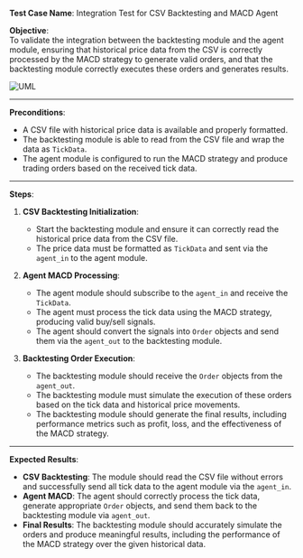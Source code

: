 **Test Case Name**: Integration Test for CSV Backtesting and MACD Agent

**Objective**:  
To validate the integration between the backtesting module and the agent module, ensuring that historical price data from the CSV is correctly processed by the MACD strategy to generate valid orders, and that the backtesting module correctly executes these orders and generates results.

![UML](https://www.plantuml.com/plantuml/png/JS-nhi8m38NXFKznndQuBz3XgWFC37H7RcAArUAWr2qyFWeHAFFvzLdkLwDastrn9hOm3cI4uylVI2V6oFPaLepaP-FLH2UG1j34QcXs8LXyY5zRvpGQ8-wSwhehwKKKpP1BN6F287xEXrfNmt__9UvmPWs_g9A_Up7ZPZLwIe5JwpvRjYgwYALmFMl8_xu1)

---

**Preconditions**:
- A CSV file with historical price data is available and properly formatted.
- The backtesting module is able to read from the CSV file and wrap the data as `TickData`.
- The agent module is configured to run the MACD strategy and produce trading orders based on the received tick data.

---

**Steps**:

1. **CSV Backtesting Initialization**:
   - Start the backtesting module and ensure it can correctly read the historical price data from the CSV file.
   - The price data must be formatted as `TickData` and sent via the `agent_in` to the agent module.

2. **Agent MACD Processing**:
   - The agent module should subscribe to the `agent_in` and receive the `TickData`.
   - The agent must process the tick data using the MACD strategy, producing valid buy/sell signals.
   - The agent should convert the signals into `Order` objects and send them via the `agent_out` to the backtesting module.

3. **Backtesting Order Execution**:
   - The backtesting module should receive the `Order` objects from the `agent_out`.
   - The backtesting module must simulate the execution of these orders based on the tick data and historical price movements.
   - The backtesting module should generate the final results, including performance metrics such as profit, loss, and the effectiveness of the MACD strategy.

---

**Expected Results**:
- **CSV Backtesting**: The module should read the CSV file without errors and successfully send all tick data to the agent module via the `agent_in`.
- **Agent MACD**: The agent should correctly process the tick data, generate appropriate `Order` objects, and send them back to the backtesting module via `agent_out`.
- **Final Results**: The backtesting module should accurately simulate the orders and produce meaningful results, including the performance of the MACD strategy over the given historical data.

